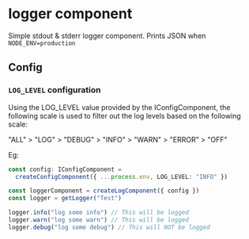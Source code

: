 # logger component

Simple stdout & stderr logger component. Prints JSON when `NODE_ENV=production`

## Config

### `LOG_LEVEL` configuration

Using the LOG_LEVEL value provided by the IConfigComponent, the following scale is used to filter out the log levels based on the following scale:

"ALL" > "LOG" > "DEBUG" > "INFO" > "WARN" > "ERROR" > "OFF"

Eg:

```typescript
const config: IConfigComponent =
  createConfigComponent({ ...process.env, LOG_LEVEL: "INFO" })

const loggerComponent = createLogComponent({ config })
const logger = getLogger("Test")

logger.info("log some info") // This will be logged
logger.warn("log some warn") // This will be logged
logger.debug("log some debug") // This will NOT be logged
```
